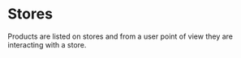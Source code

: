 # Stores

Products are listed on stores and from a user point of view they are interacting with a store.
